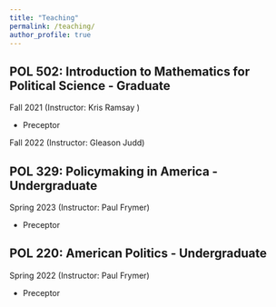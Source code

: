 ```yaml
---
title: "Teaching"
permalink: /teaching/
author_profile: true
---
```

## POL 502: Introduction to Mathematics for Political Science - Graduate
Fall 2021 (Instructor: Kris Ramsay ) 
- Preceptor

Fall 2022 (Instructor: Gleason Judd)

## POL 329: Policymaking in America - Undergraduate
Spring 2023 (Instructor: Paul Frymer)
- Preceptor

## POL 220: American Politics - Undergraduate
Spring 2022 (Instructor: Paul Frymer)
- Preceptor
